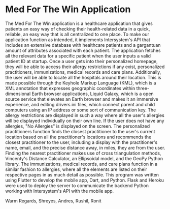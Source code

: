 # Med For The Win Application
The Med For The Win application is a healthcare application that gives patients an easy way of checking their health-related data in a quick, reliable, an easy way that is all centralized to one place. To make our application function as intended, it implements Intersystem's API that includes an extensive database with healthcare patients and a gargantuan amount of attributes associated with each patient. The application fetches all the relevant data for a specific patient when the user inputs a valid patient ID at startup. Once a user gets into their personalized homepage, they will be able to access their allergy restrictions if any exist, personalized practitioners, immunizations, medical records and care plans. Additionally, the user will be able to locate all the hospitals around their location. This is made possible through the Keyhole Markup Language (KML), which is a XML annotation that expresses geographic coordinates within three-dimensional Earth browser applications, Liquid Galaxy, which is a open source service that elevates an Earth browser and makes it an immersive experience, and editing drivers.ini files, which connect parent and child computers using an IP address or some sort of communication key. The allergy restrictions are displayed in such a way where all the user's allergies will be displayed individually on their own line. If the user does not have any allergies, "No Allergies" is displayed on the screen. The personalized practitioners function finds the closest practitioner to the user's current location based on all the practitioner's locations and recommends the closest practitioner to the user, including a display with the practitioner's name, email, and the precise distance away, in miles, they are from the user. Finding the nearest practitioner makes use of cross triangulation methods, Vincenty's Distance Calculator, an Ellipsoidal model, and the GeoPy Python library. The immunizations, medical records, and care plans function in a similar fashion to allergies, where all the elements are listed on their respective pages in as much detail as possible. This program was written using Flutter to develop the mobile app, Dart, and Python. Flask and Heroku were used to deploy the server to communicate the backend Python working with Intersystem's API with the mobile app.

Warm Regards,
Shreyes, Andres, Rushil, Ronit
